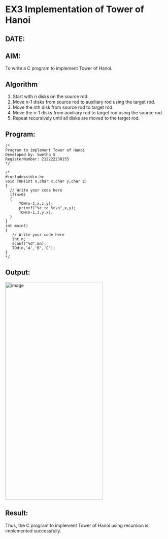 # EX3 Implementation of Tower of Hanoi
## DATE:
## AIM:
To write a C program to implement Tower of Hanoi.

## Algorithm
1. Start with n disks on the source rod.
2. Move n-1 disks from source rod to auxiliary rod using the target rod.
3. Move the nth disk from source rod to target rod.
4. Move the n-1 disks from auxiliary rod to target rod using the source rod.
5. Repeat recursively until all disks are moved to the target rod.

## Program:
```
/*
Program to implement Tower of Hanoi
Developed by: Swetha S
RegisterNumber: 212222230155
*/
```

```
/*
#include<stdio.h>
void TOH(int n,char x,char y,char z)
{
  // Write your code here 
  if(n>0)
  {
      TOH(n-1,x,z,y);
      printf("%c to %c\n",x,y);
      TOH(n-1,z,y,x);
  }
}
int main()
{
   // Write your code here 
   int n;
   scanf("%d",&n);
   TOH(n,'A','B','C');
}
*/
```

## Output:
<img width="307" height="686" alt="image" src="https://github.com/user-attachments/assets/1d289e27-382d-4bf8-bd09-9879334ba830" />



## Result:
Thus, the C program to implement Tower of Hanoi using recursion is implemented successfully.

